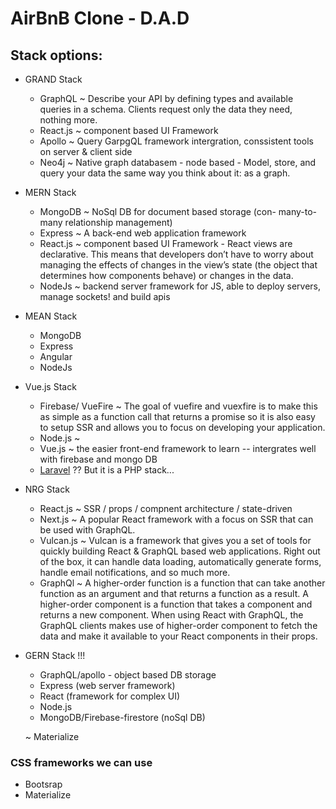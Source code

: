 # AirBnB Clone - D.A.D 
## Stack options: 
* GRAND Stack
    - GraphQL ~ Describe your API by defining types and available queries in a schema. Clients request only the data they need, nothing more. 
    - React.js ~ component based UI Framework
    - Apollo ~ Query GarpgQL framework intergration, conssistent tools on server & client side
    - Neo4j ~ Native graph databasem - node based - Model, store, and query your data the same way you think about it: as a graph.
    
    
* MERN Stack
    - MongoDB ~ NoSql DB for document based storage (con- many-to-many relationship management)
    - Express ~ A back-end web application framework
    - React.js ~ component based UI Framework - React views are declarative. This means that developers don’t have to worry about managing the effects of changes in the view’s state (the object that determines how components behave) or changes in the data.
    - NodeJs ~ backend server framework for JS, able to deploy servers, manage sockets! and build apis


* MEAN Stack
    - MongoDB
    - Express
    - Angular
    - NodeJs

* Vue.js Stack
    - Firebase/ VueFire ~ The goal of vuefire and vuexfire is to make this as simple as a function call that returns a promise so it is also easy to setup SSR and allows you to focus on developing your application.
    - Node.js ~
    - Vue.js ~ the easier front-end framework to learn -- intergrates well with firebase and mongo DB
    - [Laravel](https://laravel.com/) ?? But it is a PHP stack...

* NRG Stack
    - React.js ~ SSR / props / compnent architecture / state-driven
    - Next.js ~ A popular React framework with a focus on SSR that can be used with GraphQL.
    - Vulcan.js ~ Vulcan is a framework that gives you a set of tools for quickly building React & GraphQL based web applications. Right out of the box, it can handle data loading, automatically generate forms, handle email notifications, and so much more.
    - GraphQl ~ A higher-order function is a function that can take another function as an argument and that returns a function as a result. A higher-order component is a function that takes a component and returns a new component. When using React with GraphQL, the GraphQL clients makes use of higher-order component to fetch the data and make it available to your React components in their props.

* GERN Stack !!!
    
    - GraphQL/apollo - object based DB storage 
    - Express (web server framework)
    - React (framework for complex UI) 
    - Node.js 
    - MongoDB/Firebase-firestore (noSql DB)

    ~ Materialize 

###  CSS frameworks we can use
- Bootsrap
- Materialize
